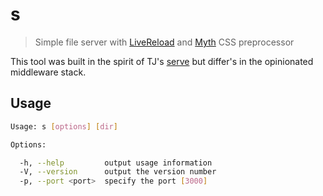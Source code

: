 # s

> Simple file server with [LiveReload](http://livereload.com/)
> and [Myth](http://myth.io/) CSS preprocessor

This tool was built in the spirit of TJ's [serve](https://github.com/visionmedia/serve)
but differ's in the opinionated middleware stack.

## Usage

```bash
Usage: s [options] [dir]

Options:

  -h, --help         output usage information
  -V, --version      output the version number
  -p, --port <port>  specify the port [3000]
```
